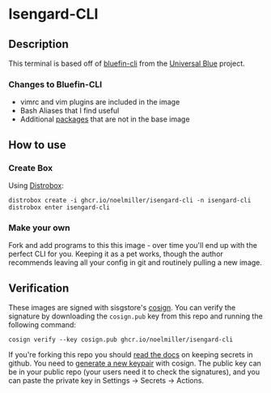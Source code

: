 # Isengard-CLI

## Description

This terminal is based off of [bluefin-cli](https://github.com/ublue-os/toolboxes/tree/main/toolboxes/bluefin-cli) from the [Universal Blue](https://universal-blue.org/) project.

### Changes to Bluefin-CLI

- vimrc and vim plugins are included in the image
- Bash Aliases that I find useful
- Additional [packages](https://github.com/noelmiller/isengard-cli/blob/main/files/extra-packages) that are not in the base image

## How to use

### Create Box

Using [Distrobox](https://github.com/89luca89/distrobox):

    distrobox create -i ghcr.io/noelmiller/isengard-cli -n isengard-cli
    distrobox enter isengard-cli
    

### Make your own

Fork and add programs to this this image - over time you'll end up with the perfect CLI for you.
Keeping it as a pet works, though the author recommends leaving all your config in git and routinely pulling a new image.

## Verification

These images are signed with sisgstore's [cosign](https://docs.sigstore.dev/cosign/overview/). You can verify the signature by downloading the `cosign.pub` key from this repo and running the following command:

    cosign verify --key cosign.pub ghcr.io/noelmiller/isengard-cli
    
If you're forking this repo you should [read the docs](https://docs.github.com/en/actions/security-guides/encrypted-secrets) on keeping secrets in github. You need to [generate a new keypair](https://docs.sigstore.dev/cosign/overview/) with cosign. The public key can be in your public repo (your users need it to check the signatures), and you can paste the private key in Settings -> Secrets -> Actions.
